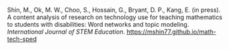 Shin, M., Ok, M. W., Choo, S., Hossain, G., Bryant, D. P., Kang, E. (in press). A content analysis of research on technology use for teaching mathematics to students with disabilities: Word networks and topic modeling. *International Journal of STEM Education*. https://mshin77.github.io/math-tech-sped
